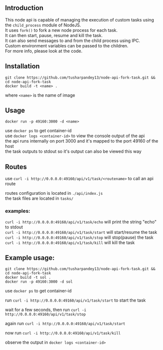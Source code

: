 ## Introduction  
This node api is capable of managing the execution of custom tasks using the `child_process` module of NodeJS.  
It uses `fork()` to fork a new node process for each task.  
It can then start, pause, resume and kill the task.  
It can also send messages to and from the child process using IPC.  
Custom environment variables can be passed to the children.  
For more info, please look at the code.  

## Installation  
    git clone https://github.com/tusharpandey13/node-api-fork-task.git && cd node-api-fork-task
    docker build -t <name> .
where `<name>` is the name of image

## Usage  
    docker run -p 49160:3000 -d <name>  
use `docker ps` to get container-id  
use `docker logs <container-id>` to view the console output of the api  
the api runs internally on port 3000 and it's mapped to the port 49160 of the host  
the task outputs to stdout so it's output can also be viewed this way  

## Routes  
use `curl -i http://0.0.0.0:49160/api/v1/task/<routename>` to call an api route  
  
routes configuration is located in `./api/index.js`  
the task files are located in `tasks/`  
  
  
### examples:  
`curl -i http://0.0.0.0:49160/api/v1/task/echo` will print the string "echo" to stdout  
`curl -i http://0.0.0.0:49160/api/v1/task/start` will start/resume the task  
`curl -i http://0.0.0.0:49160/api/v1/task/stop` will stop(pause) the task  
`curl -i http://0.0.0.0:49160/api/v1/task/kill` will kill the task  

## Example usage:  
    git clone https://github.com/tusharpandey13/node-api-fork-task.git && cd node-api-fork-task  
    docker build -t sol .  
    docker run -p 49160:3000 -d sol  
  
use `docker ps` to get container-id  
  
run `curl -i http://0.0.0.0:49160/api/v1/task/start` to start the task  
  
wait for a few seconds, then run `curl -i http://0.0.0.0:49160/api/v1/task/stop`  
  
again run `curl -i http://0.0.0.0:49160/api/v1/task/start`  
  
now run `curl -i http://0.0.0.0:49160/api/v1/task/kill`  
  
observe the output in `docker logs <container-id>`
